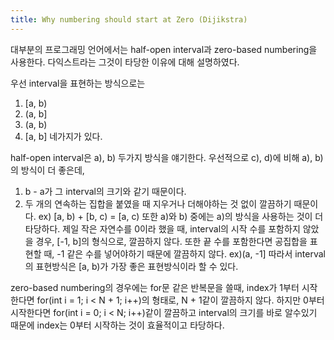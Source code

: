 ```yaml
---
title: Why numbering should start at Zero (Dijikstra)
---
```


대부분의 프로그래밍 언어에서는 half-open interval과 zero-based numbering을 사용한다. 다익스트라는 그것이 타당한 이유에 대해 설명하였다.

우선 interval을 표현하는 방식으로는
1) [a, b)
2) (a, b]
3) (a, b)
4) [a, b]
네가지가 있다.

half-open interval은 a), b) 두가지 방식을 얘기한다. 우선적으로 c), d)에 비해 a), b)의 방식이 더 좋은데,
1) b - a가 그 interval의 크기와 같기 때문이다.
2) 두 개의 연속하는 집합을 붙였을 때 지우거나 더해야하는 것 없이 깔끔하기 때문이다.
	ex) [a, b) + [b, c) = [a, c)
또한 a)와 b) 중에는 a)의 방식을 사용하는 것이 더 타당하다. 제일 작은 자연수를 0이라 했을 때, interval의 시작 수를 포함하지 않았을 경우, [-1, b]의 형식으로, 깔끔하지 않다. 
또한 끝 수를 포함한다면 공집합을 표현할 때, -1 같은 수를 넣어야하기 때문에 깔끔하지 않다. ex)(a, -1]
따라서 interval의 표현방식은 [a, b)가 가장 좋은 표현방식이라 할 수 있다.

zero-based numbering의 경우에는 for문 같은 반복문을 쓸때, index가 1부터 시작한다면 for(int i = 1; i < N + 1; i++)의 형태로, N + 1같이 깔끔하지 않다.
하지만 0부터 시작한다면 for(int i = 0; i < N; i++)같이 깔끔하고 interval의 크기를 바로 알수있기 때문에 index는 0부터 시작하는 것이  효율적이고 타당하다.
